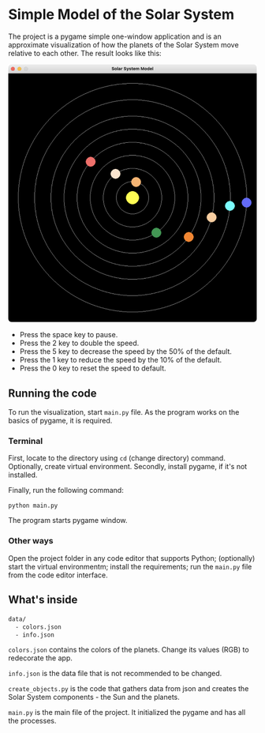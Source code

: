 # Simple Model of the Solar System 

The project is a pygame simple one-window application and is an approximate visualization of how the planets of the Solar System move relative to each other. The result looks like this: 

![Demo image](img/Demo.png)

+ Press the space key to pause.
+ Press the 2 key to double the speed.
+ Press the 5 key to decrease the speed by the 50% of the default.
+ Press the 1 key to reduce the speed by the 10% of the default.
+ Press the 0 key to reset the speed to default.

## Running the code

To run the visualization, start `main.py` file. As the program works on the basics of pygame, it is required. 

### Terminal

First, locate to the directory using `cd` (change directory) command. Optionally, create virtual environment. Secondly, install pygame, if it's not installed. 

Finally, run the following command:

```
python main.py
```

The program starts pygame window.

### Other ways

Open the project folder in any code editor that supports Python; (optionally) start the virtual environmentm; install the requirements; run the `main.py` file from the code editor interface. 

## What's inside 

```
data/
  - colors.json 
  - info.json
```

`colors.json` contains the colors of the planets. Change its values (RGB) to redecorate the app. 

`info.json` is the data file that is not recommended to be changed. 

`create_objects.py` is the code that gathers data from json and creates the Solar System components - the Sun and the planets. 

`main.py` is the main file of the project. It initialized the pygame and has all the processes. 